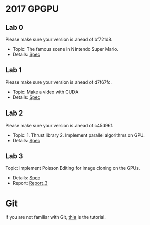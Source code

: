 # 2017 GPGPU
## Lab 0
Please make sure your version is ahead of bf721d8.
- Topic: The famous scene in Nintendo Super Mario.
- Details: [Spec](./lab0/lab0.pdf)

## Lab 1
Please make sure your version is ahead of d7f67fc.
- Topic: Make a video with CUDA
- Details: [Spec](./lab1/lab1.pdf)

## Lab 2
Please make sure your version is ahead of c45d96f.
- Topic: 1. Thrust library 2. Implement parallel algorithms on GPU.
- Details: [Spec](./lab2/lab2.pdf)

## Lab 3
Topic: Implement Poisson Editing for image cloning on the GPUs.
- Details: [Spec](./lab3/lab3.pdf)
- Report: [Report_3](./lab3/report.pdf)


# Git
If you are not familiar with Git, [this](http://backlogtool.com/git-guide/tw/intro/intro1_1.html) is the tutorial.
